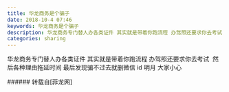 ```yaml
---
title: 华龙商务是个骗子
date: 2018-10-4 07:46
keywords: 华龙商务是个骗子
description: 华龙商务专门替人办各类证件 其实就是带着你跑流程 办驾照还要求你去考试  然后各种理由拖延时间 最后发现骗不过去就删微信 id 明月 大家小心
categories: sharing
---
```

<td class="t_f" id="postmessage_1947718">

华龙商务专门替人办各类证件 其实就是带着你跑流程 办驾照还要求你去考试  然后各种理由拖延时间 最后发现骗不过去就删微信 id 明月 大家小心<br/>
</td>
###### 转载自[菲龙网]